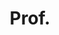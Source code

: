 ---
name: William Clocksin
title: Prof.
email: removethisifyouarehuman-wfc@brookes.ac.uk
website: http://www.clocksin.com/
note: 
category: Former Members
photo: 
---